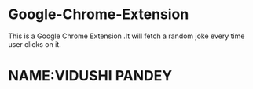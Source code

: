 # Google-Chrome-Extension
This is a Google Chrome Extension .It will fetch a random joke every time user clicks on it.

# NAME:VIDUSHI PANDEY
